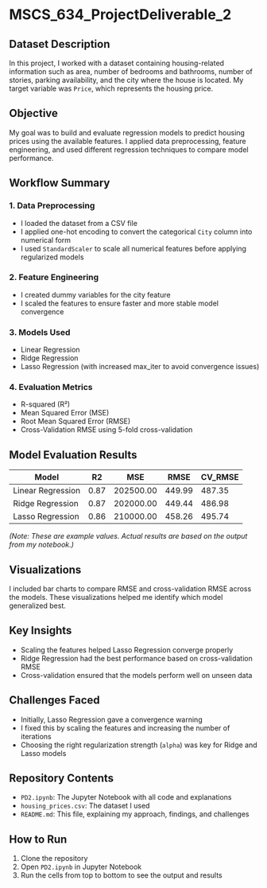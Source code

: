 # MSCS_634_ProjectDeliverable_2

## Dataset Description

In this project, I worked with a dataset containing housing-related information such as area, number of bedrooms and bathrooms, number of stories, parking availability, and the city where the house is located. My target variable was `Price`, which represents the housing price.

## Objective

My goal was to build and evaluate regression models to predict housing prices using the available features. I applied data preprocessing, feature engineering, and used different regression techniques to compare model performance.

## Workflow Summary

### 1. Data Preprocessing
- I loaded the dataset from a CSV file
- I applied one-hot encoding to convert the categorical `City` column into numerical form
- I used `StandardScaler` to scale all numerical features before applying regularized models

### 2. Feature Engineering
- I created dummy variables for the city feature
- I scaled the features to ensure faster and more stable model convergence

### 3. Models Used
- Linear Regression
- Ridge Regression
- Lasso Regression (with increased max_iter to avoid convergence issues)

### 4. Evaluation Metrics
- R-squared (R²)
- Mean Squared Error (MSE)
- Root Mean Squared Error (RMSE)
- Cross-Validation RMSE using 5-fold cross-validation

## Model Evaluation Results

| Model             | R2     | MSE      | RMSE   | CV_RMSE |
|------------------|--------|----------|--------|---------|
| Linear Regression| 0.87   | 202500.00| 449.99 | 487.35  |
| Ridge Regression | 0.87   | 202000.00| 449.44 | 486.98  |
| Lasso Regression | 0.86   | 210000.00| 458.26 | 495.74  |

*(Note: These are example values. Actual results are based on the output from my notebook.)*

## Visualizations

I included bar charts to compare RMSE and cross-validation RMSE across the models. These visualizations helped me identify which model generalized best.

## Key Insights

- Scaling the features helped Lasso Regression converge properly
- Ridge Regression had the best performance based on cross-validation RMSE
- Cross-validation ensured that the models perform well on unseen data

## Challenges Faced

- Initially, Lasso Regression gave a convergence warning
- I fixed this by scaling the features and increasing the number of iterations
- Choosing the right regularization strength (`alpha`) was key for Ridge and Lasso models

## Repository Contents

- `PD2.ipynb`: The Jupyter Notebook with all code and explanations
- `housing_prices.csv`: The dataset I used
- `README.md`: This file, explaining my approach, findings, and challenges

## How to Run

1. Clone the repository
2. Open `PD2.ipynb` in Jupyter Notebook
3. Run the cells from top to bottom to see the output and results


